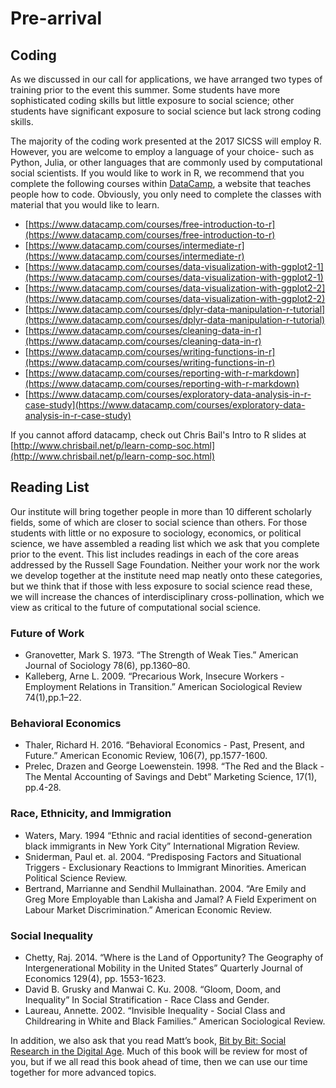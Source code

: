 # Pre-arrival

## Coding

As we discussed in our call for applications, we have arranged two types of training prior to the event this summer. Some students have more sophisticated coding skills but little exposure to social science; other students have significant exposure to social science but lack strong coding skills.

The majority of the coding work presented at the 2017 SICSS will employ R.  However, you are welcome to employ a language of your choice- such as Python, Julia, or other languages that are commonly used by computational social scientists. If you would like to work in R, we recommend that you complete the following courses within [DataCamp](https://www.datacamp.com), a website that teaches people how to code.  Obviously, you only need to complete the classes with material that you would like to learn.

  - [https://www.datacamp.com/courses/free-introduction-to-r](https://www.datacamp.com/courses/free-introduction-to-r)
  - [https://www.datacamp.com/courses/intermediate-r](https://www.datacamp.com/courses/intermediate-r)
  - [https://www.datacamp.com/courses/data-visualization-with-ggplot2-1](https://www.datacamp.com/courses/data-visualization-with-ggplot2-1)
  - [https://www.datacamp.com/courses/data-visualization-with-ggplot2-2](https://www.datacamp.com/courses/data-visualization-with-ggplot2-2)
  - [https://www.datacamp.com/courses/dplyr-data-manipulation-r-tutorial](https://www.datacamp.com/courses/dplyr-data-manipulation-r-tutorial)
  - [https://www.datacamp.com/courses/cleaning-data-in-r](https://www.datacamp.com/courses/cleaning-data-in-r)
  - [https://www.datacamp.com/courses/writing-functions-in-r](https://www.datacamp.com/courses/writing-functions-in-r)
  - [https://www.datacamp.com/courses/reporting-with-r-markdown](https://www.datacamp.com/courses/reporting-with-r-markdown)
  - [https://www.datacamp.com/courses/exploratory-data-analysis-in-r-case-study](https://www.datacamp.com/courses/exploratory-data-analysis-in-r-case-study)

If you cannot afford datacamp, check out Chris Bail's Intro to R slides at [http://www.chrisbail.net/p/learn-comp-soc.html](http://www.chrisbail.net/p/learn-comp-soc.html)

## Reading List

Our institute will bring together people in more than 10 different scholarly fields, some of which are closer to social science than others. For those students with little or no exposure to sociology, economics, or political science, we have assembled a reading list which we ask that you complete prior to the event. This list includes readings in each of the core areas addressed by the Russell Sage Foundation. Neither your work nor the work we develop together at the institute need map neatly onto these categories, but we think that if those with less exposure to social science read these, we will increase the chances of interdisciplinary cross-pollination, which we view as critical to the future of computational social science.

### Future of Work

  - Granovetter, Mark S. 1973. “The Strength of Weak Ties.” American Journal of Sociology 78(6), pp.1360–80.
  - Kalleberg, Arne L. 2009. “Precarious Work, Insecure Workers - Employment Relations in Transition.” American Sociological Review 74(1),pp.1–22.

### Behavioral Economics

  - Thaler, Richard H. 2016. “Behavioral Economics - Past, Present, and Future.” American Economic Review, 106(7), pp.1577-1600.
  - Prelec, Drazen and George Loewenstein. 1998. “The Red and the Black - The Mental Accounting of Savings and Debt” Marketing Science, 17(1), pp.4-28.

### Race, Ethnicity, and Immigration

  - Waters, Mary. 1994 “Ethnic and racial identities of second-generation black immigrants in New York City” International Migration Review.
  - Sniderman, Paul et. al. 2004. “Predisposing Factors and Situational Triggers - Exclusionary Reactions to Immigrant Minorities. American Political Science Review.
  - Bertrand, Marrianne and Sendhil Mullainathan. 2004. “Are Emily and Greg More Employable than Lakisha and Jamal? A Field Experiment on Labour Market Discrimination.” American Economic Review.

### Social Inequality

  - Chetty, Raj. 2014. “Where is the Land of Opportunity? The Geography of Intergenerational Mobility in the United States” Quarterly Journal of Economics 129(4), pp. 1553-1623.
  - David B. Grusky and Manwai C. Ku. 2008. “Gloom, Doom, and Inequality” In Social Stratification - Race Class and Gender.
  - Laureau, Annette. 2002. “Invisible Inequality - Social Class and Childrearing in White and Black Families.” American Sociological Review.

In addition, we also ask that you read Matt’s book, [Bit by Bit: Social Research in the Digital Age](http://www.bitbybitbook.com). Much of this book will be review for most of you, but if we all read this book ahead of time, then we can use our time together for more advanced topics.

